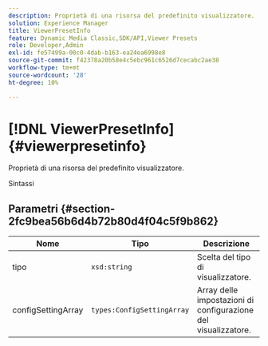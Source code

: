 ```yaml
---
description: Proprietà di una risorsa del predefinito visualizzatore.
solution: Experience Manager
title: ViewerPresetInfo
feature: Dynamic Media Classic,SDK/API,Viewer Presets
role: Developer,Admin
exl-id: fe57499a-00c0-4dab-b163-ea24ea6998e8
source-git-commit: f42378a20b58e4c5ebc961c6526d7cecabc2ae38
workflow-type: tm+mt
source-wordcount: '28'
ht-degree: 10%

---
```


# [!DNL ViewerPresetInfo]{#viewerpresetinfo}

Proprietà di una risorsa del predefinito visualizzatore.

Sintassi

## Parametri {#section-2fc9bea56b6d4b72b80d4f04c5f9b862}

| Nome | Tipo | Descrizione |
|---|---|---|
| tipo | `xsd:string` | Scelta del tipo di visualizzatore. |
| configSettingArray | `types:ConfigSettingArray` | Array delle impostazioni di configurazione del visualizzatore. |
